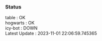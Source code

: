 ### Status


table : OK  
hogwarts : OK  
icy-bot : DOWN  
Latest Update : 2023-11-01 22:06:59.745365
